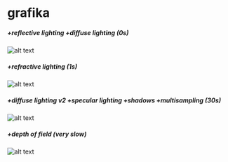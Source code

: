 # grafika

##### +reflective lighting +diffuse lighting (0s)
![alt text](http://i.imgur.com/wg2MMd7.jpg " ")

##### +refractive lighting (1s)
![alt text](http://i.imgur.com/ka4oY27.jpg " ")

##### +diffuse lighting v2 +specular lighting +shadows +multisampling (30s)
![alt text](http://i.imgur.com/rpU0bEi.jpg " ")

##### +depth of field (very slow)
![alt text](http://i.imgur.com/EzqVqlI.jpg " ")
